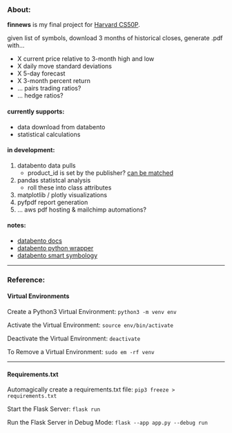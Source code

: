 ### About:
**finnews** is my final project for [Harvard CS50P](https://www.edx.org/course/cs50s-introduction-to-programming-with-python).

given list of symbols, download 3 months of historical closes, generate .pdf with...

* X current price relative to 3-month high and low
* X daily move standard deviations
* X 5-day forecast
* X 3-month percent return
* ... pairs trading ratios?
* ... hedge ratios?

#### currently supports:
* data download from databento
* statistical calculations

#### in development:
1. databento data pulls
    * product_id is set by the publisher? [can be matched](https://bit.ly/3jTtQsB)
2. pandas statistcal analysis
    * roll these into class attributes
3. matplotlib / plotly visualizations
4. pyfpdf report generation
5. ... aws pdf hosting & mailchimp automations?

#### notes:
* [databento docs](https://docs.databento.com/)
* [databento python wrapper](https://bit.ly/3Iu88pi)
* [databento smart symbology](https://bit.ly/3ilxrza)

***
### Reference:

#### Virtual Environments
Create a Python3 Virtual Environment: 
```python3 -m venv env```

Activate the Virtual Environment:
```source env/bin/activate```

Deactivate the Virtual Environment:
```deactivate```

To Remove a Virtual Environment:
```sudo em -rf venv```

***
#### Requirements.txt
Automagically create a requirements.txt file:
```pip3 freeze > requirements.txt```

Start the Flask Server:
```flask run```

Run the Flask Server in Debug Mode:
```flask --app app.py --debug run```
